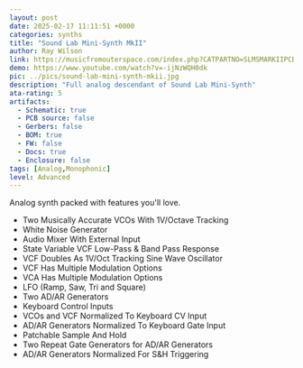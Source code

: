 ```yaml
---
layout: post
date: 2025-02-17 11:11:51 +0000
categories: synths
title: "Sound Lab Mini-Synth MkII"
author: Ray Wilson
link: https://musicfromouterspace.com/index.php?CATPARTNO=SLMSMARKIIPCB&PROJARG=SOUNDLABMINIMARKII/page1.php&MAINTAB=SYNTHDIY&SONGID=NONE&VPW=1071&VPH=1229
demo: https://www.youtube.com/watch?v=-ijNzWQH0dk
pic: ../pics/sound-lab-mini-synth-mkii.jpg
description: "Full analog descendant of Sound Lab Mini-Synth"
ata-rating: 5
artifacts:
  - Schematic: true
  - PCB source: false
  - Gerbers: false
  - BOM: true
  - FW: false
  - Docs: true
  - Enclosure: false
tags: [Analog,Monophonic]
level: Advanced
---
```


Analog synth packed with features you'll love.
- Two Musically Accurate VCOs With 1V/Octave Tracking
- White Noise Generator
- Audio Mixer With External Input
- State Variable VCF Low-Pass & Band Pass Response
- VCF Doubles As 1V/Oct Tracking Sine Wave Oscillator
- VCF Has Multiple Modulation Options
- VCA Has Multiple Modulation Options
- LFO (Ramp, Saw, Tri and Square)
- Two AD/AR Generators
- Keyboard Control Inputs
- VCOs and VCF Normalized To Keyboard CV Input
- AD/AR Generators Normalized To Keyboard Gate Input
- Patchable Sample And Hold
- Two Repeat Gate Generators for AD/AR Generators
- AD/AR Generators Normalized For S&H Triggering
